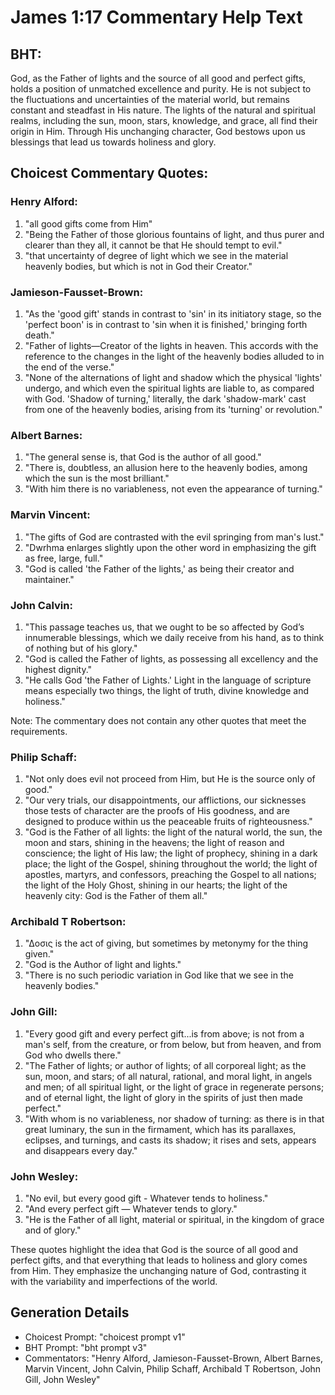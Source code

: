 # James 1:17 Commentary Help Text

## BHT:
God, as the Father of lights and the source of all good and perfect gifts, holds a position of unmatched excellence and purity. He is not subject to the fluctuations and uncertainties of the material world, but remains constant and steadfast in His nature. The lights of the natural and spiritual realms, including the sun, moon, stars, knowledge, and grace, all find their origin in Him. Through His unchanging character, God bestows upon us blessings that lead us towards holiness and glory.

## Choicest Commentary Quotes:
### Henry Alford:
1. "all good gifts come from Him"
2. "Being the Father of those glorious fountains of light, and thus purer and clearer than they all, it cannot be that He should tempt to evil."
3. "that uncertainty of degree of light which we see in the material heavenly bodies, but which is not in God their Creator."

### Jamieson-Fausset-Brown:
1. "As the 'good gift' stands in contrast to 'sin' in its initiatory stage, so the 'perfect boon' is in contrast to 'sin when it is finished,' bringing forth death."
2. "Father of lights—Creator of the lights in heaven. This accords with the reference to the changes in the light of the heavenly bodies alluded to in the end of the verse."
3. "None of the alternations of light and shadow which the physical 'lights' undergo, and which even the spiritual lights are liable to, as compared with God. 'Shadow of turning,' literally, the dark 'shadow-mark' cast from one of the heavenly bodies, arising from its 'turning' or revolution."

### Albert Barnes:
1. "The general sense is, that God is the author of all good."
2. "There is, doubtless, an allusion here to the heavenly bodies, among which the sun is the most brilliant."
3. "With him there is no variableness, not even the appearance of turning."

### Marvin Vincent:
1. "The gifts of God are contrasted with the evil springing from man's lust."
2. "Dwrhma enlarges slightly upon the other word in emphasizing the gift as free, large, full."
3. "God is called 'the Father of the lights,' as being their creator and maintainer."

### John Calvin:
1. "This passage teaches us, that we ought to be so affected by God’s innumerable blessings, which we daily receive from his hand, as to think of nothing but of his glory."
2. "God is called the Father of lights, as possessing all excellency and the highest dignity."
3. "He calls God 'the Father of Lights.' Light in the language of scripture means especially two things, the light of truth, divine knowledge and holiness."

Note: The commentary does not contain any other quotes that meet the requirements.

### Philip Schaff:
1. "Not only does evil not proceed from Him, but He is the source only of good." 
2. "Our very trials, our disappointments, our afflictions, our sicknesses those tests of character are the proofs of His goodness, and are designed to produce within us the peaceable fruits of righteousness."
3. "God is the Father of all lights: the light of the natural world, the sun, the moon and stars, shining in the heavens; the light of reason and conscience; the light of His law; the light of prophecy, shining in a dark place; the light of the Gospel, shining throughout the world; the light of apostles, martyrs, and confessors, preaching the Gospel to all nations; the light of the Holy Ghost, shining in our hearts; the light of the heavenly city: God is the Father of them all."

### Archibald T Robertson:
1. "Δοσις is the act of giving, but sometimes by metonymy for the thing given." 
2. "God is the Author of light and lights."
3. "There is no such periodic variation in God like that we see in the heavenly bodies."

### John Gill:
1. "Every good gift and every perfect gift...is from above; is not from a man's self, from the creature, or from below, but from heaven, and from God who dwells there." 
2. "The Father of lights; or author of lights; of all corporeal light; as the sun, moon, and stars; of all natural, rational, and moral light, in angels and men; of all spiritual light, or the light of grace in regenerate persons; and of eternal light, the light of glory in the spirits of just then made perfect."
3. "With whom is no variableness, nor shadow of turning: as there is in that great luminary, the sun in the firmament, which has its parallaxes, eclipses, and turnings, and casts its shadow; it rises and sets, appears and disappears every day."

### John Wesley:
1. "No evil, but every good gift - Whatever tends to holiness."
2. "And every perfect gift — Whatever tends to glory."
3. "He is the Father of all light, material or spiritual, in the kingdom of grace and of glory."

These quotes highlight the idea that God is the source of all good and perfect gifts, and that everything that leads to holiness and glory comes from Him. They emphasize the unchanging nature of God, contrasting it with the variability and imperfections of the world.


## Generation Details
- Choicest Prompt: "choicest prompt v1"
- BHT Prompt: "bht prompt v3"
- Commentators: "Henry Alford, Jamieson-Fausset-Brown, Albert Barnes, Marvin Vincent, John Calvin, Philip Schaff, Archibald T Robertson, John Gill, John Wesley"
